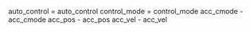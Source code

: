 auto_control = auto_control
control_mode = control_mode
acc_cmode - acc_cmode
acc_pos - acc_pos
acc_vel - acc_vel
